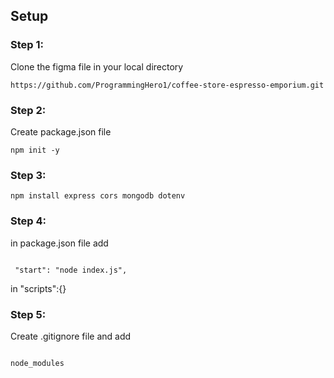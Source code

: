 ## Setup

### Step 1:

Clone the figma file in your local directory

```
https://github.com/ProgrammingHero1/coffee-store-espresso-emporium.git
```

### Step 2:

Create package.json file

```
npm init -y
```

### Step 3:

```
npm install express cors mongodb dotenv
```

### Step 4:

in package.json file add

```

 "start": "node index.js",
```

in "scripts":{}

### Step 5:

Create .gitignore file and add

```

node_modules
```
